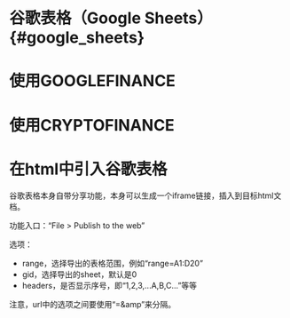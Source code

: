 谷歌表格（Google Sheets）{#google_sheets}
=======================================

# 使用GOOGLEFINANCE

# 使用CRYPTOFINANCE


# 在html中引入谷歌表格

谷歌表格本身自带分享功能，本身可以生成一个iframe链接，插入到目标html文档。

功能入口：“File > Publish to the web”

选项：

- range，选择导出的表格范围，例如“range=A1:D20”
- gid，选择导出的sheet，默认是0
- headers，是否显示序号，即“1,2,3,...A,B,C...”等等

注意，url中的选项之间要使用“=&amp”来分隔。